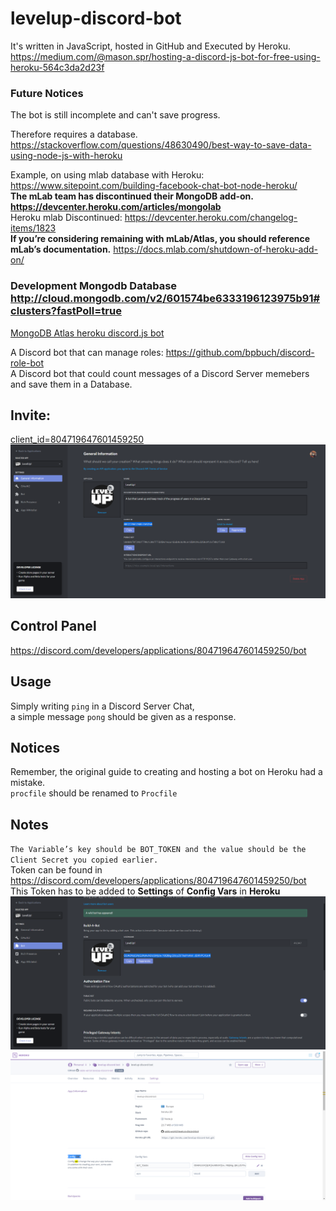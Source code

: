 # levelup-discord-bot
It's written in JavaScript, hosted in GitHub and Executed by Heroku.  
https://medium.com/@mason.spr/hosting-a-discord-js-bot-for-free-using-heroku-564c3da2d23f  
 

### Future Notices
The bot is still incomplete and can't save progress. 

Therefore requires a database.  
https://stackoverflow.com/questions/48630490/best-way-to-save-data-using-node-js-with-heroku  

Example, on using mlab database with Heroku: https://www.sitepoint.com/building-facebook-chat-bot-node-heroku/   
**The mLab team has discontinued their MongoDB add-on.** **https://devcenter.heroku.com/articles/mongolab**  
Heroku mlab Discontinued: https://devcenter.heroku.com/changelog-items/1823   
**If you’re considering remaining with mLab/Atlas, you should reference mLab’s documentation.** https://docs.mlab.com/shutdown-of-heroku-add-on/  

### Development Mongodb Database http://cloud.mongodb.com/v2/601574be6333196123975b91#clusters?fastPoll=true
[MongoDB Atlas heroku discord.js bot](https://www.google.com/search?ei=L20VYN37IseurgSC566wBw&q=MongoDB+Atlas+heroku+discord.js+bot&oq=MongoDB+Atlas+heroku+discord.js+bot&gs_lcp=CgZwc3ktYWIQAzoFCCEQoAE6BwghEAoQoAFQ50BYvGtg02xoCHAAeACAAXiIAcIIkgEDNS42mAEAoAEBqgEHZ3dzLXdpesABAQ&sclient=psy-ab&ved=0ahUKEwidz6yK78PuAhVHl4sKHYKzC3YQ4dUDCA0&uact=5)

A Discord bot that can manage roles: https://github.com/bpbuch/discord-role-bot  
A Discord bot that could count messages of a Discord Server memebers and save them in a Database.  

## Invite:
<a href="https://discord.com/oauth2/authorize?client_id=804719647601459250&scope=bot&permissions=0">client_id=804719647601459250</a>
![Client Id can ba found here](./Note3.png)


## Control Panel
https://discord.com/developers/applications/804719647601459250/bot


## Usage
Simply writing `ping` in a Discord Server Chat,   
a simple message `pong` should be given as a response.  


## Notices
Remember, the original guide to creating and hosting a bot on Heroku had a mistake.  
`procfile` should be renamed to `Procfile`  




## Notes
`The Variable’s key should be BOT_TOKEN and the
 value should be the Client Secret you copied earlier.`  
Token can be found in https://discord.com/developers/applications/804719647601459250/bot  
This Token has to be added to **Settings** of **Config Vars** in **Heroku**  
![Token can be found in ](./Note1.png)
![Heroku Settings Tab](./Note2.png)
